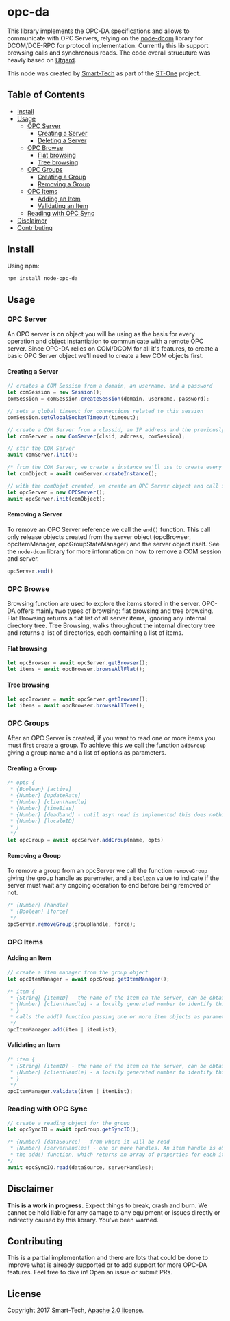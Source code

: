 # opc-da

This library implements the OPC-DA specifications and allows to communicate with OPC Servers, relying on the [node-dcom](https://github.com/netsmarttech/node-dcom) library for DCOM/DCE-RPC for protocol implementation. Currently this lib support browsing calls and synchronous reads. The code overall strucuture was heavly based on [Utgard](https://en.wikipedia.org/wiki/Utgard_(software)).

This node was created by [Smart-Tech](https://netsmarttech.com) as part of the [ST-One](https://netsmarttech.com/page/st-one) project.

## Table of Contents
- [Install](#install)
- [Usage](#usage)
  - [OPC Server](#opc-server)
    - [Creating a Server](#creating-a-server)
    - [Deleting  a Server](#deleting-a-server)
  - [OPC Browse](#opc-browser)
    - [Flat browsing](#flat-browsing)
    - [Tree browsing](#tree-browsing)
  - [OPC Groups](#opc-groups)
    - [Creating a Group](#creating-a-group)
    - [Removing a Group](#removing-a-group)
  - [OPC Items](#opc-items)
    - [Adding an Item](#adding-an-item)
    - [Validating an Item](#validating-an-item)
  - [Reading with OPC Sync](#reading-with-opc-sync)
- [Disclaimer](#disclaimer)
- [Contributing](#contributing)

## Install

Using npm:

```bash
npm install node-opc-da
```

## Usage

### OPC Server

An OPC server is on object you will be using as the basis for every operation and object instantiation to communicate with a remote OPC server. Since OPC-DA relies on COM/DCOM for all it's features, to create a basic OPC Server object we'll need to create a few COM objects first.

#### Creating a Server

```javascript
// creates a COM Session from a domain, an username, and a password
let comSession = new Session();
comSession = comSession.createSession(domain, username, password);

// sets a global timeout for connections related to this session
comSession.setGlobalSocketTimeout(timeout);

// create a COM Server from a classid, an IP address and the previously created session
let comServer = new ComServer(clsid, address, comSession);

// star the COM Server
await comServer.init();

/* from the COM Server, we create a instance we'll use to create every other COM related object */
let comObject = await comServer.createInstance();

// with the comObjet created, we create an OPC Server object and call init()
let opcServer = new OPCServer();
await opcServer.init(comObject);
```

#### Removing a Server

To remove an OPC Server reference we call the ```end()``` function. This call only release objects created from the server object (opcBrowser, opcItemManager, opcGroupStateManager) and the server object itself. See the ```node-dcom``` library for more information on how to remove a COM session and server.

```javascript
opcServer.end()
```

### OPC Browse

Browsing function are used to explore the items stored in the server. OPC-DA offers mainly two types of browsing: flat browsing and tree browsing. Flat Browsing returns a flat list of all server items, ignoring any internal directory tree. Tree Browsing, walks throughout the internal directory tree and returns a list of directories, each containing a list of items.

#### Flat browsing

```Javascript
let opcBrowser = await opcServer.getBrowser();
let items = await opcBrowser.browseAllFlat();
```

#### Tree browsing

```Javascript
let opcBrowser = await opcServer.getBrowser();
let items = await opcBrowser.browseAllTree();
```

### OPC Groups

After an OPC Server is created, if you want to read one or more items you must first create a group. To achieve this we call the function ```addGroup``` giving a group name and a list of options as parameters.

#### Creating a Group

```Javascript
/* opts {
 * {Boolean} [active]
 * {Number} [updateRate]
 * {Number} [clientHandle]
 * {Number} [timeBias]
 * {Number} [deadband] - until asyn read is implemented this does nothing
 * {Number} [localeID]
 * }
 */
let opcGroup = await opcServer.addGroup(name, opts)
```

#### Removing a Group

To remove a group from an opcServer we call the function ```removeGroup``` giving the group handle as paremeter, and a ```boolean``` value to indicate if the server must wait any ongoing operation to end before being removed or not.

```Javascript
/* {Number} [handle]
 * {Boolean} [force]
 */
opcServer.removeGroup(groupHandle, force);
```

### OPC Items

#### Adding an Item

```javascript
// create a item manager from the group object
let opcItemManager = await opcGroup.getItemManager();

/* item {
 * {String} [itemID] - the name of the item on the server, can be obtained through browser
 * {Number} [clientHandle] - a locally generated number to identify this item
 * }
 * calls the add() function passing one or more item objects as parameter
 */
opcItemManager.add(item | itemList);
```

#### Validating an Item

```javascript
/* item {
 * {String} [itemID] - the name of the item on the server, can be obtained through browser
 * {Number} [clientHandle] - a locally generated number to identify this item
 * }
 */
opcItemManager.validate(item | itemList);
```

### Reading with OPC Sync

```javascript
// create a reading object for the group
let opcSyncIO = await opcGroup.getSyncIO();

/* {Number} [dataSource] - from where it will be read
 * {Number} [serverHandles] - one or more handles. An item handle is obtained by calling 
 * the add() function, which returns an array of properties for each item readed.
*/
await opcSyncIO.read(dataSource, serverHandles);
```

## Disclaimer

**This is a work in progress.** Expect things to break, crash and burn. We cannot be hold liable for any damage to any equipment or issues directly or indirectly caused by this library. You've been warned.

## Contributing

This is a partial implementation and there are lots that could be done to improve what is already supported or to add support for more OPC-DA features. Feel free to dive in! Open an issue or submit PRs.


## License
Copyright 2017 Smart-Tech, [Apache 2.0 license](LICENSE).
